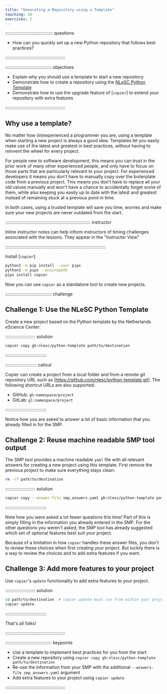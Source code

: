 ```yaml
---
title: "Generating a Repository using a Template"
teaching: 10
exercises: 2
---
```


:::::::::::::::::::::::::::::::::::::: questions 

- How can you quickly set up a new Python repository that follows best practices?

::::::::::::::::::::::::::::::::::::::::::::::::

::::::::::::::::::::::::::::::::::::: objectives

- Explain why you should use a template to start a new repository
- Demonstrate how to create a repository using the [NLeSC Python Template]
- Demonstrate how to use the upgrade feature of [`copier`] to extend your
  repository with extra features

::::::::::::::::::::::::::::::::::::::::::::::::

## Why use a template?

No matter how (in)experienced a programmer you are, using a template when
starting a new project is always a good idea. Templates let you easily make
use of the latest and greatest in best practices, without having to reinvent
the wheel for every project.

For people new to software development, this means you can trust in the prior
work of many other experienced people, and only have to focus on those parts
that are particularly relevant to your project. For experienced developers it
means you don't have to manually copy over the boilerplate code from a previous
project. This means you don't have to replace all your old values manually and
won't have a chance to accidentally forget some of them, while also keeping you
easily up to date with the latest and greatest instead of remaining stuck at
a previous point in time.

In both cases, using a trusted template will save you time, worries and make
sure your new projects are never outdated from the start.


:::::::::::::::::::::::::::::::::::::::::::::::::::::::::::::::::::: instructor

Inline instructor notes can help inform instructors of timing challenges
associated with the lessons. They appear in the "Instructor View"

::::::::::::::::::::::::::::::::::::::::::::::::::::::::::::::::::::::::::::::::

Install [`copier`]:

```bash
python3 -m pip install --user pipx
python3 -m pipx --ensurepath
pipx install copier
```

Now you can use `copier` as a standalone tool to create new projects.

::::::::::::::::::::::::::::::::::::: challenge 

## Challenge 1: Use the NLeSC Python Template

Create a new project based on the Python template by the Netherlands eScience Center:

:::::::::::::::::::::::: solution

```bash
copier copy gh:nlesc/python-template path/to/destination
```

:::::::::::::::::::::::::::::::::


::::::::::::::::::::::::: callout

Copier can create a project from a local folder and from a remote git
repository URL such as [https://github.com/nlesc/python-template.git].
The following shortcut URLs are also supported:

- GitHub: `gh:namespace/project`
- GitLab: `gl:namespace/project`

:::::::::::::::::::::::::::::::::

Notice how you are asked to answer a lot of basic information that you already
filled in for the SMP.


## Challenge 2: Reuse machine readable SMP tool output

The SMP tool provides a machine readable `yaml` file with all relevant answers
for creating a new project using this template. First remove the previous
project to make sure everything stays clean:

```bash
rm -rf path/to/destination
```

:::::::::::::::::::::::: solution 

```bash
copier copy --answer-file smp_answers.yaml gh:nlesc/python-template path/to/destination
```

:::::::::::::::::::::::::::::::::

Note how you were asked a lot fewer questions this time! Part of this is simply
filling in the information you already entered in the SMP. For the other
questions you weren't asked, the SMP tool has already suggested which set of
optional features best suit your project.

Because of a limitation in how `copier` handles these answer files, you don't
to review these choices when first creating your project. But luckily there is
a way to review the choices and to add extra features if you want.

## Challenge 3: Add more features to your project

Use `copier`'s `update` functionality to add extra features to your project.

:::::::::::::::::::::::: solution

```bash
cd path/to/destination  # copier update must run from within your project
copier update
```

:::::::::::::::::::::::::::::::::

That's all folks!

::::::::::::::::::::::::::::::::::::::::::::::::



::::::::::::::::::::::::::::::::::::: keypoints 

- Use a template to implement best practices for you from the start
- Create a new repository using `copier copy gh:nlesc/python-template path/to/destination`
- Re-use the information from your SMP with the additional
  `--answers-file smp_answers.yaml` argument
- Add extra features to your project using `copier update`

::::::::::::::::::::::::::::::::::::::::::::::::

[r-markdown]: https://rmarkdown.rstudio.com/
[NLeSC Python Template]: https://github.com/NLeSC/python-template
[https://github.com/nlesc/python-template.git]: https://github.com/NLeSC/python-template.git

